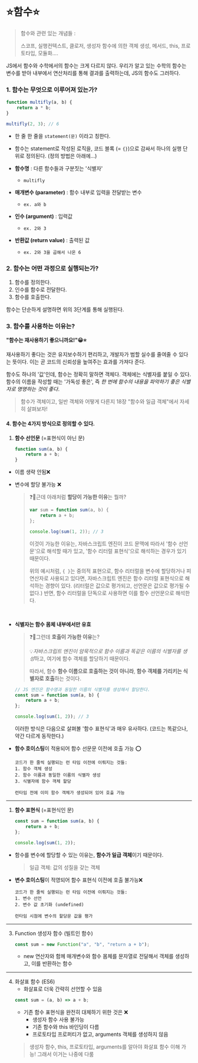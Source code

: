 <h1>⭐함수⭐</h1>

> 함수와 관련 있는 개념들 :
>
> 스코프, 실행컨텍스트, 클로저, 생성자 함수에 의한 객체 생성, 메서드, this, 프로토타입, 모듈화....

JS에서 함수와 수학에서의 함수는 크게 다르지 않다. 우리가 알고 있는 수학의 함수는 변수를 받아 내부에서 연산처리를 통해 결과를 출력하는데, JS의 함수도 그러하다.

<h3>1. 함수는 무엇으로 이루어져 있는가?</h3>

```js
function multifly(a, b) {
    return a * b;
}

multifly(2, 3); // 6
```

-   한 줄 한 줄을 `statement(문)` 이라고 칭한다.
-   함수는 statement로 작성된 로직을, 코드 블록 (= `{}`)으로 감싸서 하나의 실행 단위로 정의된다. (정의 방법은 아래에...)

-   **함수명** : 다른 함수들과 구분짓는 '식별자'
    -   `multifly`
-   **매개변수 (parameter)** : 함수 내부로 입력을 전달받는 변수
    -   `ex. a와 b`
-   **인수 (argument)** : 입력값
    -   `ex. 2와 3`
-   **반환값 (return value)** : 출력된 값
    -   `ex. 2와 3을 곱해서 나온 6`

<h3>2. 함수는 어떤 과정으로 실행되는가?</h3>

1. 함수를 정의한다.
2. 인수를 함수로 전달한다.
3. 함수를 호출한다.

함수는 단순하게 설명하면 위의 3단계를 통해 실행된다.

<h3>3. 함수를 사용하는 이유는?</h3>

**"함수는 재사용하기 좋으니까요!"😀⭐**

재사용하기 좋다는 것은 유지보수하기 편리하고, 개발자가 범할 실수를 줄여줄 수 있다는 뜻이다. 이는 곧 코드의 신뢰성을 높여주는 효과를 가져다 준다.

함수도 하나의 '값'인데, 함수는 정확히 말하면 객체다. 객체에는 식별자를 붙일 수 있다. 함수의 이름을 작성할 때는 '가독성 좋은', 즉 _한 번에 함수의 내용을 파악하기 좋은 식별자로 명명하는 것이 좋다_.

> 함수가 객체이고, 일반 객체와 어떻게 다른지 18장 "함수와 일급 객체"에서 자세히 살펴보자!

<h4>4. 함수는 4가지 방식으로 정의할 수 있다.</h4>

1. **함수 선언문** (=표현식이 아닌 문)
    ```js
    function sum(a, b) {
        return a + b;
    }
    ```

-   이름 생략 안됨❌
-   변수에 할당 불가능 ❌

    > ❓🤔근데 아래처럼 **할당이 가능한 이유**는 뭘까?
    >
    > ```js
    > var sum = function sum(a, b) {
    >     return a + b;
    > };
    >
    > console.log(sum(1, 2)); // 3
    > ```
    >
    > 이것이 가능한 이유는, 자바스크립트 엔진이 코드 문맥에 따라서 '함수 선언문'으로 해석할 때가 있고, '함수 리터럴 표현식'으로 해석하는 경우가 있기 때문이다.
    >
    > 위의 예시처럼, `{ }`는 중의적 표현으로, 함수 리터럴을 변수에 할당하거나 피연산자로 사용되고 있다면, 자바스크립트 엔진은 함수 리터럴 표현식으로 해석하는 경향이 있다.
    > (리터럴은 값으로 평가되고, 선언문은 값으로 평가될 수 없다.)
    > 반면, 함수 리터럴을 단독으로 사용하면 이를 함수 선언문으로 해석한다.

<br>

-   **식별자는 함수 몸체 내부에서만 유효**

    > ❓🤔그런데 **호출이 가능한 이유**는?
    >
    > 💡*자바스크립트 엔진이 암묵적으로 함수 이름과 똑같은 이름의 식별자를 생성*하고, 여기에 함수 객체를 할당하기 때문이다.
    >
    > 따라서, 함수 **함수 이름으로 호출하는 것이 아니라**, **함수 객체를 가리키는 식별자로 호출**하는 것이다.

    ```js
    // JS 엔진은 함수명과 동일한 이름의 식별자를 생성해서 할당한다.
    const sum = function sum(a, b) {
        return a + b;
    };

    console.log(sum(1, 2)); // 3
    ```

    이러한 방식은 다음으로 살펴볼 '함수 표현식'과 매우 유사하다.
    (코드는 똑같으나, 약간 다르게 동작한다.)

-   **함수 호이스팅**이 적용되어 함수 선문문 이전에 호출 가능 ⭕

    ```
    코드가 한 줄씩 실행되는 런 타임 이전에 이뤄지는 것들:
    1. 함수 객체 생성
    2. 함수 이름과 동일한 이름의 식별자 생성
    3. 식별자에 함수 객체 할당

    런타임 전에 이미 함수 객체가 생성되어 있어 호출 가능
    ```

---

1. **함수 표현식** (=표현식인 문)

    ```js
    const sum = function sum(a, b) {
        return a + b;
    };

    console.log(sum(1, 2));
    ```

-   함수를 변수에 할당할 수 있는 이유는, **함수가 일급 객체**이기 때문이다.
    > 일급 객체: 값의 성질을 갖는 객체
-   **변수 호이스팅**이 적영되어 함수 표현식 이전에 호출 불가능❌

    ```
    코드가 한 줄씩 실행되는 런 타임 이전에 이뤄지는 것들:
    1. 변수 선언
    2. 변수 값 초기화 (undefined)

    런타임 시점에 변수의 할당문 값을 평가
    ```

---

3. Function 생성자 함수 (빌트인 함수)
    ```js
    const sum = new Function("a", "b", "return a + b");
    ```
    - new 연산자와 함께 매개변수와 함수 몸체를 문자열로 전달해서 객체를 생성하고, 이를 반환하는 함수

---

4. 화살표 함수 (ES6)
   - 화살표로 더욱 간략히 선언할 수 있음
   ```js
   const sum = (a, b) => a + b;
   ```
   - 기존 함수 표현식을 완전히 대체하기 위한 것은 ❌
     - 생성자 함수 사용 불가능
     - 기존 함수와 this 바인딩이 다름
     - 프로토타입 프로퍼티가 없고, arguments 객체를 생성하지 않음
   > 생성자 함수, this, 프로토타입, arguments를 알아야 화살표 함수 이해 가능! 그래서 이거는 나중에 다룸
